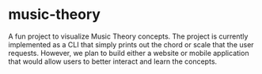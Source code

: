 # music-theory

A fun project to visualize Music Theory concepts.
The project is currently implemented as a CLI that simply prints out the chord or scale that the user requests.
However, we plan to build either a website or mobile application that would allow users to better interact and learn the concepts.
